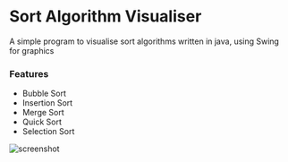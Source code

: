 # Sort Algorithm Visualiser

A simple program to visualise sort algorithms written in java, using Swing for graphics

### Features

* Bubble Sort
* Insertion Sort 
* Merge Sort 
* Quick Sort 
* Selection Sort

![screenshot](https://i.imgur.com/TMXTcBr.png)
